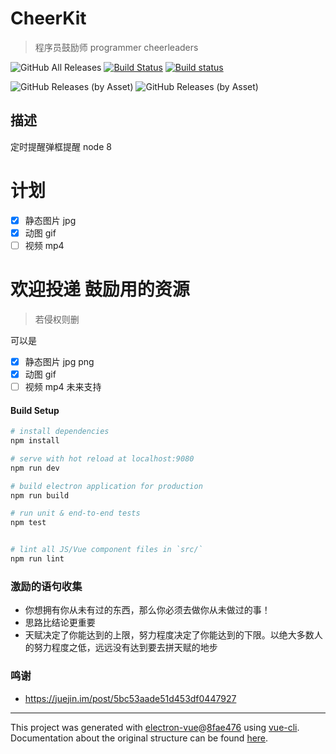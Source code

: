 # CheerKit

> 程序员鼓励师 programmer cheerleaders

![GitHub All Releases](https://img.shields.io/github/downloads/juforg/cheerkit/total.svg) [![Build Status](https://travis-ci.org/juforg/cheerkit.svg?branch=master)](https://travis-ci.org/juforg/cheerkit) [![Build status](https://ci.appveyor.com/api/projects/status/hdp6df0ylejmv27j?svg=true)](https://ci.appveyor.com/project/juforg/cheerkit)

![GitHub Releases (by Asset)](https://img.shields.io/github/downloads/juforg/cheerkit/v0.2.0/cheerkit-setup-0.2.0.exe.svg)
![GitHub Releases (by Asset)](https://img.shields.io/github/downloads/juforg/cheerkit/v0.2.0/cheerkit-0.2.0.dmg.svg)
## 描述
定时提醒弹框提醒
node 8
# 计划
- [x] 静态图片 jpg
- [x] 动图 gif
- [ ] 视频 mp4

# 欢迎投递 鼓励用的资源
> 若侵权则删

可以是 
- [x] 静态图片 jpg png
- [x] 动图 gif
- [ ] 视频 mp4 未来支持

#### Build Setup

``` bash
# install dependencies
npm install

# serve with hot reload at localhost:9080
npm run dev

# build electron application for production
npm run build

# run unit & end-to-end tests
npm test


# lint all JS/Vue component files in `src/`
npm run lint

```

### 激励的语句收集
- 你想拥有你从未有过的东西，那么你必须去做你从未做过的事！
- 思路比结论更重要
- 天赋决定了你能达到的上限，努力程度决定了你能达到的下限。以绝大多数人的努力程度之低，远远没有达到要去拼天赋的地步



### 鸣谢
- https://juejin.im/post/5bc53aade51d453df0447927

---

This project was generated with [electron-vue](https://github.com/SimulatedGREG/electron-vue)@[8fae476](https://github.com/SimulatedGREG/electron-vue/tree/8fae4763e9d225d3691b627e83b9e09b56f6c935) using [vue-cli](https://github.com/vuejs/vue-cli). Documentation about the original structure can be found [here](https://simulatedgreg.gitbooks.io/electron-vue/content/index.html).

